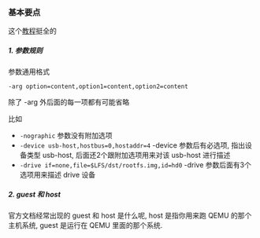 

### 基本要点

这个[教程](https://documentation.suse.com/sles/15-SP2/html/SLES-all/cha-qemu-running.html)挺全的

##### 1. 参数规则

参数通用格式

```
-arg option=content,option1=content,option2=content
```

除了 -arg 外后面的每一项都有可能省略

比如

* `-nographic` 参数没有附加选项
* `-device usb-host,hostbus=0,hostaddr=4` -device 参数后有必选项, 指出设备类型 usb-host, 后面还2个跟附加选项用来对该 usb-host 进行描述
* `-drive if=none,file=$LFS/dst/rootfs.img,id=hd0` -drive 参数后面有3个选项用来描述 drive 设备

##### 2. guest 和 host

官方文档经常出现的 guest 和 host 是什么呢, host 是指你用来跑 QEMU 的那个主机系统, guest 是运行在 QEMU 里面的那个系统.



